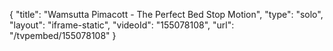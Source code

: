 {
    "title": "Wamsutta Pimacott - The Perfect Bed Stop Motion",
    "type": "solo",
    "layout": "iframe-static",
    "videoId": "155078108",
    "url": "\/tvpembed\/155078108"
}